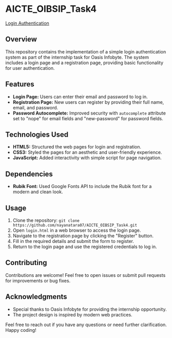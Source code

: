 # AICTE_OIBSIP_Task4
[Login Authentication](https://nayanatara07.github.io/AICTE_OIBSIP_Task4/)

## Overview

This repository contains the implementation of a simple login authentication system as part of the internship task for Oasis Infobyte. The system includes a login page and a registration page, providing basic functionality for user authentication.

## Features

- **Login Page:** Users can enter their email and password to log in.
- **Registration Page:** New users can register by providing their full name, email, and password.
- **Password Autocomplete:** Improved security with `autocomplete` attribute set to "nope" for email fields and "new-password" for password fields.

## Technologies Used

- **HTML5:** Structured the web pages for login and registration.
- **CSS3:** Styled the pages for an aesthetic and user-friendly experience.
- **JavaScript:** Added interactivity with simple script for page navigation.

## Dependencies

- **Rubik Font:** Used Google Fonts API to include the Rubik font for a modern and clean look.

## Usage

1. Clone the repository: `git clone https://github.com/nayanatara07/AICTE_OIBSIP_Task4.git`
2. Open `login.html` in a web browser to access the login page.
3. Navigate to the registration page by clicking the "Register" button.
4. Fill in the required details and submit the form to register.
5. Return to the login page and use the registered credentials to log in.

## Contributing

Contributions are welcome! Feel free to open issues or submit pull requests for improvements or bug fixes.

## Acknowledgments

- Special thanks to Oasis Infobyte for providing the internship opportunity.
- The project design is inspired by modern web practices.

Feel free to reach out if you have any questions or need further clarification. Happy coding!
